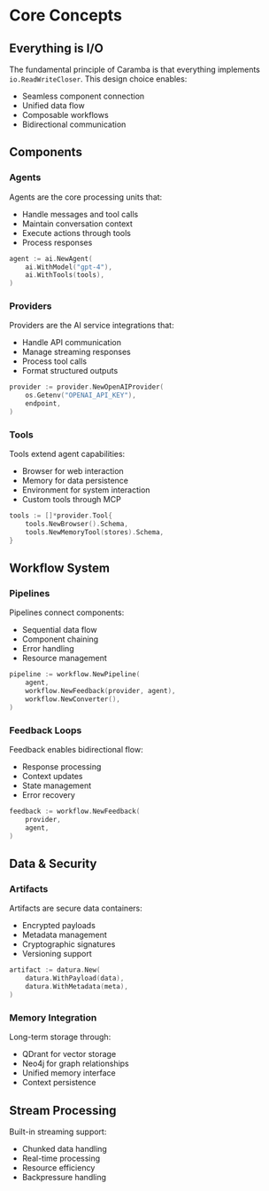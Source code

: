 # Core Concepts

## Everything is I/O

The fundamental principle of Caramba is that everything implements `io.ReadWriteCloser`. This design choice enables:

- Seamless component connection
- Unified data flow
- Composable workflows
- Bidirectional communication

## Components

### Agents

Agents are the core processing units that:

- Handle messages and tool calls
- Maintain conversation context
- Execute actions through tools
- Process responses

```go
agent := ai.NewAgent(
    ai.WithModel("gpt-4"),
    ai.WithTools(tools),
)
```

### Providers

Providers are the AI service integrations that:

- Handle API communication
- Manage streaming responses
- Process tool calls
- Format structured outputs

```go
provider := provider.NewOpenAIProvider(
    os.Getenv("OPENAI_API_KEY"),
    endpoint,
)
```

### Tools

Tools extend agent capabilities:

- Browser for web interaction
- Memory for data persistence
- Environment for system interaction
- Custom tools through MCP

```go
tools := []*provider.Tool{
    tools.NewBrowser().Schema,
    tools.NewMemoryTool(stores).Schema,
}
```

## Workflow System

### Pipelines

Pipelines connect components:

- Sequential data flow
- Component chaining
- Error handling
- Resource management

```go
pipeline := workflow.NewPipeline(
    agent,
    workflow.NewFeedback(provider, agent),
    workflow.NewConverter(),
)
```

### Feedback Loops

Feedback enables bidirectional flow:

- Response processing
- Context updates
- State management
- Error recovery

```go
feedback := workflow.NewFeedback(
    provider,
    agent,
)
```

## Data & Security

### Artifacts

Artifacts are secure data containers:

- Encrypted payloads
- Metadata management
- Cryptographic signatures
- Versioning support

```go
artifact := datura.New(
    datura.WithPayload(data),
    datura.WithMetadata(meta),
)
```

### Memory Integration

Long-term storage through:

- QDrant for vector storage
- Neo4j for graph relationships
- Unified memory interface
- Context persistence

## Stream Processing

Built-in streaming support:

- Chunked data handling
- Real-time processing
- Resource efficiency
- Backpressure handling
